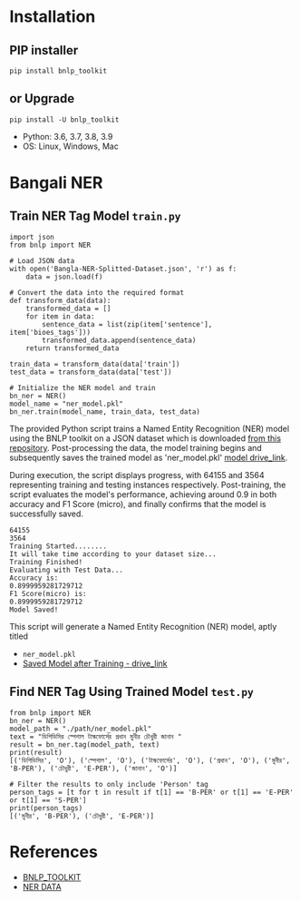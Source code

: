 # Installation
## PIP installer
`pip install bnlp_toolkit`
## or Upgrade

`pip install -U bnlp_toolkit`
- Python: 3.6, 3.7, 3.8, 3.9
- OS: Linux, Windows, Mac

# Bangali NER
## Train NER Tag Model `train.py`
```
import json
from bnlp import NER

# Load JSON data 
with open('Bangla-NER-Splitted-Dataset.json', 'r') as f:
    data = json.load(f)

# Convert the data into the required format
def transform_data(data):
    transformed_data = []
    for item in data:
        sentence_data = list(zip(item['sentence'], item['bioes_tags']))
        transformed_data.append(sentence_data)
    return transformed_data

train_data = transform_data(data['train'])
test_data = transform_data(data['test'])

# Initialize the NER model and train
bn_ner = NER()
model_name = "ner_model.pkl"
bn_ner.train(model_name, train_data, test_data)

```
The provided Python script trains a Named Entity Recognition (NER) model using the BNLP toolkit on a JSON dataset which is downloaded [from this repository](https://github.com/MISabic/NER-Bangla-Dataset/tree/master). Post-processing the data, the model training begins and subsequently saves the trained model as 'ner_model.pkl' [model drive_link](https://drive.google.com/file/d/142uUmhN74gKVKZ68fDcYQZjjN0Ygz7Mr/view?usp=drive_link).

During execution, the script displays progress, with 64155 and 3564 representing training and testing instances respectively. Post-training, the script evaluates the model's performance, achieving around 0.9 in both accuracy and F1 Score (micro), and finally confirms that the model is successfully saved.
```
64155
3564
Training Started........
It will take time according to your dataset size...
Training Finished!
Evaluating with Test Data...
Accuracy is: 
0.8999959281729712
F1 Score(micro) is: 
0.8999959281729712
Model Saved!
```

This script will generate a Named Entity Recognition (NER) model, aptly titled 
- `ner_model.pkl` 
- [Saved Model after Training - drive_link](https://drive.google.com/file/d/142uUmhN74gKVKZ68fDcYQZjjN0Ygz7Mr/view?usp=drive_link)
## Find NER Tag Using Trained Model `test.py`

```
from bnlp import NER
bn_ner = NER()
model_path = "./path/ner_model.pkl"
text = "ডিপিডিসির স্পেশাল টাস্কফোর্সের প্রধান মুনীর চৌধুরী জানান "
result = bn_ner.tag(model_path, text)
print(result)
[('ডিপিডিসির', 'O'), ('স্পেশাল', 'O'), ('টাস্কফোর্সের', 'O'), ('প্রধান', 'O'), ('মুনীর', 'B-PER'), ('চৌধুরী', 'E-PER'), ('জানান', 'O')]

# Filter the results to only include 'Person' tag
person_tags = [t for t in result if t[1] == 'B-PER' or t[1] == 'E-PER' or t[1] == 'S-PER']
print(person_tags)
[('মুনীর', 'B-PER'), ('চৌধুরী', 'E-PER')]

```
# References
- [BNLP_TOOLKIT](https://github.com/sagorbrur/bnlp/tree/master)
- [NER DATA](https://github.com/MISabic/NER-Bangla-Dataset/tree/master)
